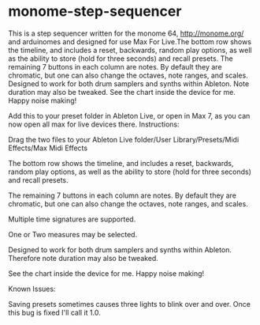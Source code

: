 # monome-step-sequencer
This is a step sequencer written for the monome 64, http://monome.org/ and arduinomes and designed for use Max For Live.The bottom row shows the timeline, and includes a reset, backwards, random play options, as well as the ability to store (hold for three seconds) and recall presets.   The remaining 7 buttons in each column are notes. By default they are chromatic, but one can also change the octaves, note ranges, and scales.  Designed to work for both drum samplers and synths within Ableton. Note duration may also be tweaked.  See the chart inside the device for me. Happy noise making!

Add this to your preset folder in Ableton Live, or open in Max 7, as you can now open all max for live devices there. 
Instructions:

Drag the two files to your Ableton Live folder/User Library/Presets/Midi Effects/Max Midi Effects

The bottom row shows the timeline, and includes a reset, backwards, random play options, as well as the ability to store (hold for three seconds) and recall presets. 

The remaining 7 buttons in each column are notes. By default they are chromatic, but one can also change the octaves, note ranges, and scales. 

Multiple time signatures are supported. 

One or Two measures may be selected.

Designed to work for both drum samplers and synths within Ableton. Therefore note duration may also be tweaked. 

See the chart inside the device for me. Happy noise making!

Known Issues:

Saving presets sometimes causes three lights to blink over and over. Once this bug is fixed I'll call it 1.0.
